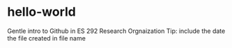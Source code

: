 # hello-world
Gentle intro to Github in ES 292
Research Orgnaization Tip: include the date the file created in file name
